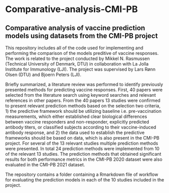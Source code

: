 # Comparative-analysis-CMI-PB
## Comparative analysis of vaccine prediction models using datasets from the CMI-PB project

This repository includes all of the code used for implementing and performing the comparison of the models preditive of vaccine responses.
The work is related to the project conducted by Mikkel N. Rasmussen (Technical University of Denmark, DTU) in collaboration with La Jolla Institute for Immunology (LJI). The project was supervised by Lars Rønn Olsen (DTU) and Bjoern Peters (LJI).

Briefly summarized, a literature review was performed to identify previously presented methods for predicting vaccine responses. First, 40 papers were selected from the literature search using keyword searches and relevant references in other papers. From the 40 papers 13 studies were confirmed to present relevant prediction methods based on the selection two criteria, 1) the predictive framework should be utilizing baseline i.e. pre-vaccination measurements, which either established clear biological differences between vaccine responders and non-responder, explicitly predicted antibody titers, or classified subjects according to their vaccine-induced antibody response, and 2) the data used to establish the predictive frameworks should be based on data, which is also present in the CMI-PB project. For several of the 13 relevant studies multiple prediction methods were presented. In total 24 prediction methods were implemented from 10 of the relevant 13 studies. The prediction methods that obtained significant results for both performance metrics in the CMI-PB 2020 dataset were also evaluated in the CMI-PB 2021 dataset.


The repository contains a folder containing a Rmarkdown file of workflow for evaluating the prediction models in each of the 10 studies included in the project.
